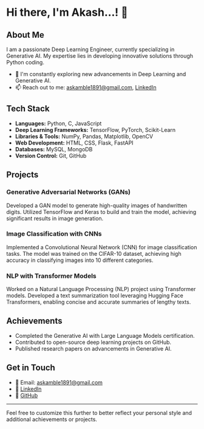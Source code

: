# Hi there, I'm Akash...! 👋

## About Me

I am a passionate Deep Learning Engineer, currently specializing in Generative AI. My expertise lies in developing innovative solutions through Python coding.

- 🌱 I'm constantly exploring new advancements in Deep Learning and Generative AI.
- 📫 Reach out to me: askamble1891@gmail.com, [LinkedIn](https://www.linkedin.com/in/akash-kamble-a5125221a/)

## Tech Stack

- **Languages:** Python, C, JavaScript
- **Deep Learning Frameworks:** TensorFlow, PyTorch, Scikit-Learn
- **Libraries & Tools:** NumPy, Pandas, Matplotlib, OpenCV
- **Web Development:** HTML, CSS, Flask, FastAPI
- **Databases:** MySQL, MongoDB
- **Version Control:** Git, GitHub

## Projects

### Generative Adversarial Networks (GANs)
Developed a GAN model to generate high-quality images of handwritten digits. Utilized TensorFlow and Keras to build and train the model, achieving significant results in image generation.

### Image Classification with CNNs
Implemented a Convolutional Neural Network (CNN) for image classification tasks. The model was trained on the CIFAR-10 dataset, achieving high accuracy in classifying images into 10 different categories.

### NLP with Transformer Models
Worked on a Natural Language Processing (NLP) project using Transformer models. Developed a text summarization tool leveraging Hugging Face Transformers, enabling concise and accurate summaries of lengthy texts.

## Achievements

- Completed the Generative AI with Large Language Models certification.
- Contributed to open-source deep learning projects on GitHub.
- Published research papers on advancements in Generative AI.

## Get in Touch

- 📧 Email: askamble1891@gmail.com
- 💼 [LinkedIn](https://www.linkedin.com/in/akash-kamble-a5125221a/)
- 📂 [GitHub](https://github.com/askamble1891)

---

Feel free to customize this further to better reflect your personal style and additional achievements or projects.
